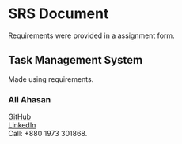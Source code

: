 # SRS Document
Requirements were provided in a assignment form.
## Task Management System
Made using requirements.
### Ali Ahasan
[GitHub](https://github.com/AARdacca)  
[LinkedIn](https://www.linkedin.com/in/aliahasanraiyan/)  
Call: +880 1973 301868.